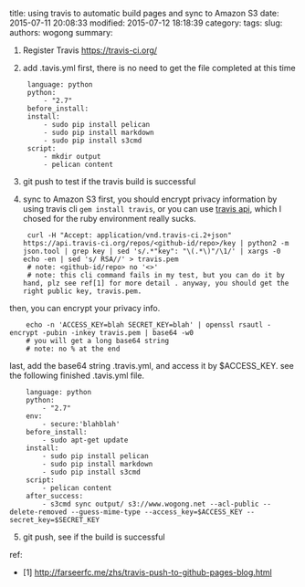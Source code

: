 title: using travis to automatic build pages and sync to Amazon S3
date: 2015-07-11 20:08:33
modified: 2015-07-12 18:18:39
category: 
tags: 
slug: 
authors: wogong
summary: 


1. Register Travis <https://travis-ci.org/>

2. add .tavis.yml first, there is no need to get the file completed at this time

        language: python
        python:
            - "2.7"
        before_install:
        install:
            - sudo pip install pelican
            - sudo pip install markdown
            - sudo pip install s3cmd
        script:
            - mkdir output
            - pelican content

3. git push to test if the travis build is successful

4. sync to Amazon S3
first, you should encrypt privacy information by using travis cli `gem install travis`, or you can use [travis api](http://docs.travis-ci.com/api/#repository-keys), which I chosed for the ruby environment really sucks.

        curl -H "Accept: application/vnd.travis-ci.2+json" https://api.travis-ci.org/repos/<github-id/repo>/key | python2 -m json.tool | grep key | sed 's/.*"key": "\(.*\)"/\1/' | xargs -0 echo -en | sed 's/ RSA//' > travis.pem
        # note: <github-id/repo> no '<>'
        # note: this cli command fails in my test, but you can do it by hand, plz see ref[1] for more detail . anyway, you should get the right public key, travis.pem.
then, you can encrypt your privacy info.

        echo -n 'ACCESS_KEY=blah SECRET_KEY=blah' | openssl rsautl -encrypt -pubin -inkey travis.pem | base64 -w0
        # you will get a long base64 string
        # note: no % at the end
last, add the base64 string .travis.yml, and access it by $ACCESS_KEY. see the following finished .tavis.yml file.

        language: python
        python:
            - "2.7"
        env:
            - secure:'blahblah'
        before_install:
            - sudo apt-get update
        install:
            - sudo pip install pelican
            - sudo pip install markdown
            - sudo pip install s3cmd
        script:
            - pelican content
        after_success:
            - s3cmd sync output/ s3://www.wogong.net --acl-public --delete-removed --guess-mime-type --access_key=$ACCESS_KEY --secret_key=$SECRET_KEY

5. git push, see if the build is successful

ref:
* [1] <http://farseerfc.me/zhs/travis-push-to-github-pages-blog.html>

